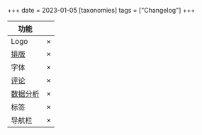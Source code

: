 +++
date = 2023-01-05
[taxonomies]
tags = ["Changelog"]
+++   

| 功能 |  |
| -- | -- |
| Logo | × |
| [排版](https://seviche.cc/2023-01-01-reading-12/) | × |
| 字体 | × |
| [评论](https://pinchlime.com/tags/cusdis/) | × |
| [数据分析](https://pinchlime.com/tags/umami/) | × |
| 标签 | × |
| 导航栏 | × |

<!-- more -->
